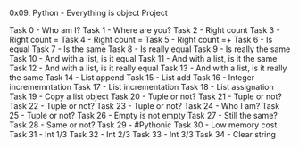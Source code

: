 0x09. Python - Everything is object Project

Task 0 - Who am I?
Task 1 - Where are you?
Task 2 - Right count
Task 3 - Right count =
Task 4 - Right count =
Task 5 - Right count =+
Task 6 - Is equal
Task 7 - Is the same
Task 8 - Is really equal
Task 9 - Is really the same
Task 10 - And with a list, is it equal
Task 11 - And with a list, is it the same
Task 12 - And with a list, is it really equal
Task 13 - And with a list, is it really the same
Task 14 - List append
Task 15 - List add
Task 16 - Integer incrememntation
Task 17 - List incrementation
Task 18 - List assignation
Task 19 - Copy a list object
Task 20 - Tuple or not?
Task 21 - Tuple or not?
Task 22 - Tuple or not?
Task 23 - Tuple or not?
Task 24 - Who I am?
Task 25 - Tuple or not?
Task 26 - Empty is not empty
Task 27 - Still the same?
Task 28 - Same or not?
Task 29 - #Pythonic
Task 30 - Low memory cost
Task 31 - Int 1/3
Task 32 - Int 2/3
Task 33 - Int 3/3
Task 34 - Clear string
